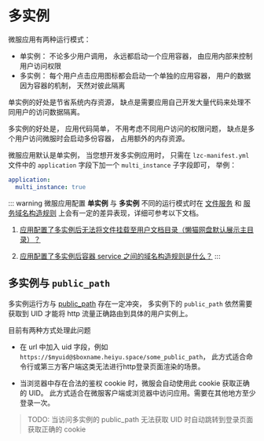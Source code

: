 # 多实例
微服应用有两种运行模式：
* 单实例： 不论多少用户调用， 永远都启动一个应用容器， 由应用内部来控制用户访问权限
* 多实例： 每个用户点击应用图标都会启动一个单独的应用容器， 用户的数据因为容器的机制， 天然对彼此隔离

单实例的好处是节省系统内存资源， 缺点是需要应用自己开发大量代码来处理不同用户的访问数据隔离。

多实例的好处是， 应用代码简单， 不用考虑不同用户访问的权限问题， 缺点是多个用户访问微服时会启动多份容器， 占用额外的内存资源。

微服应用默认是单实例， 当您想开发多实例应用时， 只需在 `lzc-manifest.yml` 文件中的 `application` 字段下加一个 `multi_instance` 子字段即可， 举例：

```yml
application:
  multi_instance: true
```

::: warning
微服应用配置 **单实例** 与 **多实例** 不同的运行模式时在 [文件服务](./advanced-file.md) 和 [服务域名构造规则](./advanced-domain.md) 上会有一定的差异表现，详细可参考以下文档。
    
1. [应用配置了多实例后无法将文件挂载至用户文档目录（懒猫网盘默认展示主目录）？](./advanced-file.md#挂载点列表)

2. [应用配置了多实例后容器 service 之间的域名构造规则是什么？](./advanced-domain.md#多实例-多用户-应用)
:::

## 多实例与 `public_path`

多实例运行方与 [public_path](/advanced-public-api) 存在一定冲突，
多实例下的 `public_path` 依然需要获取到 UID 才能将 http 流量正确路由到具体的用户实例上。

目前有两种方式处理此问题

- 在 url 中加入 uid 字段，例如 `https://$myuid@$boxname.heiyu.space/some_public_path`，
  此方式适合命令行或第三方客户端这类无法进行http登录页面渲染的场景。

- 当浏览器中存在合法的鉴权 cookie 时，微服会自动使用此 cookie 获取正确的 UID。
  此方式适合在微服客户端或浏览器中访问应用。需要在其他地方至少登录一次。


> TODO: 当访问多实例的 public_path 无法获取 UID 时自动跳转到登录页面获取正确的 cookie
